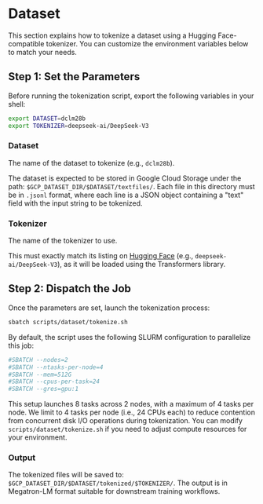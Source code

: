 # Dataset

This section explains how to tokenize a dataset using a Hugging Face-compatible tokenizer. You can customize the environment variables below to match your needs.

## Step 1: Set the Parameters

Before running the tokenization script, export the following variables in your shell:

```bash
export DATASET=dclm28b
export TOKENIZER=deepseek-ai/DeepSeek-V3
```

### Dataset

The name of the dataset to tokenize (e.g., `dclm28b`). 

The dataset is expected to be stored in Google Cloud Storage under the path: `$GCP_DATASET_DIR/$DATASET/textfiles/`. Each file in this directory must be in `.jsonl` format, where each line is a JSON object containing a "text" field with the input string to be tokenized.

### Tokenizer

The name of the tokenizer to use.

This must exactly match its listing on [Hugging Face](https://huggingface.co/models) (e.g., `deepseek-ai/DeepSeek-V3`), as it will be loaded using the Transformers library.

## Step 2: Dispatch the Job

Once the parameters are set, launch the tokenization process:

```bash
sbatch scripts/dataset/tokenize.sh
```

By default, the script uses the following SLURM configuration to parallelize this job:

```bash
#SBATCH --nodes=2
#SBATCH --ntasks-per-node=4
#SBATCH --mem=512G
#SBATCH --cpus-per-task=24
#SBATCH --gres=gpu:1
```

This setup launches 8 tasks across 2 nodes, with a maximum of 4 tasks per node. We limit to 4 tasks per node (i.e., 24 CPUs each) to reduce contention from concurrent disk I/O operations during tokenization. You can modify `scripts/dataset/tokenize.sh` if you need to adjust compute resources for your environment.

### Output

The tokenized files will be saved to: `$GCP_DATASET_DIR/$DATASET/tokenized/$TOKENIZER/`. The output is in Megatron-LM format suitable for downstream training workflows.
